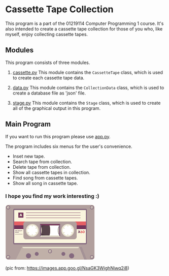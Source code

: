 # Cassette Tape Collection

This program is a part of the 01219114 Computer Programming 1 course. It's also
intended to create a cassette tape collection for those of you who, like
myself, enjoy collecting cassette tapes.

## Modules

This program consists of three modules.

1. [cassette.py](cassette.py)
   This module contains the `CassetteTape` class, which is used to create each
   cassette tape data.

2. [data.py](data.py)
   This module contains the `CollectionData` class, which is used to create a
   database file as 'json' file.

3. [stage.py](stage.py)
   This module contains the `Stage` class, which is used to create all of the
   graphical output in this program.

## Main Program

If you want to run this program please use [app.py](app.py).

The program includes six menus for the user's convenience.

* Inset new tape.
* Search tape from collection.
* Delete tape from collection.
* Show all cassette tapes in collection.
* Find song from cassette tapes.
* Show all song in cassette tape.

### I hope you find my work interesting :)

![screen](tape.gif)

(pic from: https://images.app.goo.gl/NsaGK3WighNjwq2i8)
